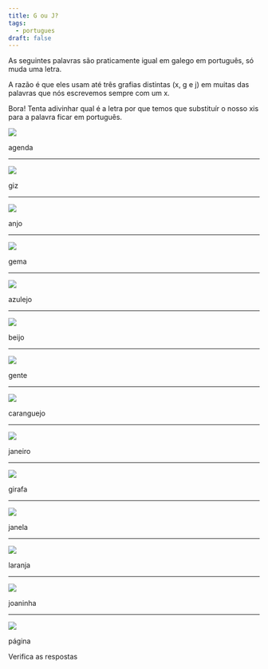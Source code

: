 ```yaml
---
title: G ou J?
tags:
  - portugues
draft: false
---
```

As seguintes palavras são praticamente igual em galego em português, só muda uma letra.

A razão é que eles usam até três grafias distintas (x, g e j) em muitas das palavras que nós escrevemos sempre com um x.

Bora! Tenta adivinhar qual é a letra por que temos que substituír o nosso xis para a palavra ficar em português.



![](/img/agenda.jpg)

<e-answer> agenda </e-answer>

- - -

![](/img/giz.jpg)

<e-answer> giz </e-answer>

- - -

![](/img/anjo.jpg)

<e-answer> anjo </e-answer>

- - -

![](/img/gema.jpg)

<e-answer> gema </e-answer>

- - -

![](/img/azulejo.jpg)

<e-answer> azulejo </e-answer>

- - -

![](/img/beijo.jpg)

<e-answer> beijo </e-answer>

- - -

![](/img/gente.jpg)

<e-answer> gente </e-answer>

- - -

![](/img/caranguejo.jpg)

<e-answer> caranguejo </e-answer>

- - -

![](/img/janeiro.jpg)

<e-answer> janeiro </e-answer>

- - -

![](/img/girafa.jpg)

<e-answer> girafa </e-answer>

- - -

![](/img/janela.jpg)

<e-answer> janela </e-answer>

- - -

![](/img/laranja.jpg)

<e-answer> laranja </e-answer>

- - -

![](/img/joaninha.jpg)

<e-answer> joaninha </e-answer>

- - -

![](/img/página.jpg)

<e-answer> página </e-answer>

<e-validate>Verifica as respostas</e-validate>